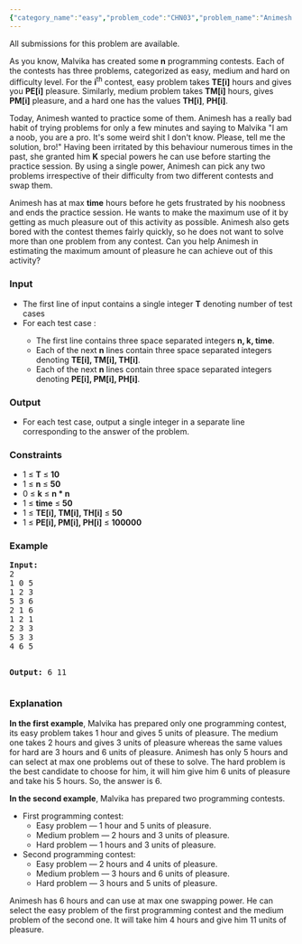 ```yaml
---
{"category_name":"easy","problem_code":"CHN03","problem_name":"Animesh practices some programming contests","languages_supported":{"0":"C","1":"CPP14","2":"JAVA"},"max_timelimit":3,"source_sizelimit":50000,"problem_author":"admin2","problem_tester":null,"date_added":"15-01-2016","tags":{"0":"acm15chn","1":"admin2","2":"dynamic"},"time":{"view_start_date":1453546800,"submit_start_date":1453546800,"visible_start_date":1453546800,"end_date":1735669800},"layout":"problem"}
---
```

<span class="solution-visible-txt">All submissions for this problem are available.</span><p>
As you know, Malvika has created some <b>n</b> programming contests. Each of the contests has three problems, categorized as easy, medium and hard on difficulty level. For the <b>i</b><sup>th</sup> contest, easy problem takes <b>TE[i]</b> hours and gives you <b>PE[i]</b> pleasure. Similarly, medium problem takes <b>TM[i]</b> hours, gives <b>PM[i]</b> pleasure, and a hard one has the values <b>TH[i]</b>, <b>PH[i]</b>.
</p>

<p>
Today, Animesh wanted to practice some of them. Animesh has a really bad habit of trying problems for only a few minutes and saying to Malvika "I am a noob, you are a pro. It's some weird shit I don't know. Please, tell me the solution, bro!" Having been irritated by this behaviour numerous times in the past, she granted him <b>K</b> special powers he can use before starting the practice session. By using a single power, Animesh can pick any two problems irrespective of their difficulty from two different contests and swap them. 
</p>

<p>
Animesh has at max <b>time</b> hours before he gets frustrated by his noobness and ends the practice session. He wants to make the maximum use of it by getting as much pleasure out of this activity as possible. Animesh also gets bored with the contest themes fairly quickly, so he does not want to solve more than one problem from any contest. Can you help Animesh in estimating the maximum amount of pleasure he can achieve out of this activity?
</p>

<h3>Input</h3>
<ul>
<li>The first line of input contains a single integer <b>T</b> denoting number of test cases</li>
<li>For each test case : </li>
<ul>
	<li>The first line contains three space separated integers <b>n, k, time</b>.</li>
	<li>Each of the next <b>n</b> lines contain three space separated integers denoting <b>TE[i], TM[i], TH[i]</b>.</li>
	<li>Each of the next <b>n</b> lines contain three space separated integers denoting <b>PE[i], PM[i], PH[i]</b>.</li>
</ul>
</ul>

<h3>Output</h3>
<ul>
<li>For each test case, output a single integer in a separate line corresponding to the answer of the problem.</li>
</ul>

<h3>Constraints</h3>
<ul>
<li>1 ≤ <b>T</b> ≤ <b>10</b></li>
<li>1 ≤ <b>n</b> ≤ <b>50</b></li>
<li>0 ≤ <b>k</b> ≤ <b>n * n</b></li>
<li>1 ≤ <b>time</b> ≤ <b>50</b></li>
<li>1 ≤ <b>TE[i], TM[i], TH[i]</b> ≤ <b>50</b></li>
<li>1 ≤ <b>PE[i], PM[i], PH[i]</b> ≤ <b>100000</b></li>
</ul>

<h3>Example</h3>
<pre><b>Input:</b>
2
1 0 5
1 2 3
5 3 6
2 1 6
1 2 1
2 3 3
5 3 3
4 6 5

<b>Output:</b>
6
11
</pre>

<h3>Explanation</h3>
<p><b>In the first example</b>, 
Malvika has prepared only one programming contest, its easy problem takes 1 hour and gives 5 units of pleasure. The medium one takes 2 hours and gives 3 units of pleasure whereas the same values for hard are 3 hours and 6 units of pleasure. Animesh has only 5 hours and can select at max one problems out of these to solve. The hard problem is the best candidate to choose for him, it will him give him 6 units of pleasure and take his 5 hours. So, the answer is 6.
</p>

<p><b>In the second example</b>, 
Malvika has prepared two programming contests.
<ul>
	<li>First programming contest:
		<ul>
			<li> Easy problem — 1 hour and 5 units of pleasure.</li>
			<li> Medium problem — 2 hours and 3 units of pleasure.</li>
			<li> Hard problem — 1 hours and 3 units of pleasure.</li>
		</ul>
	</li>
	<li>Second programming contest:
		<ul>
			<li> Easy problem — 2 hours and 4 units of pleasure.</li>
			<li> Medium problem — 3 hours and 6 units of pleasure.</li>
			<li> Hard problem — 3 hours and 5 units of pleasure.</li>
		</ul>
	</li>
</ul>

Animesh has 6 hours and can use at max one swapping power. He can select the easy problem of the first programming contest and the medium problem of the second one. It will take him 4 hours and give him 11 units of pleasure.
</p>